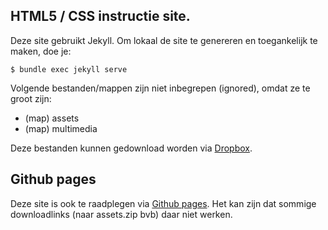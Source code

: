 ## HTML5 / CSS instructie site.
Deze site gebruikt Jekyll. Om lokaal de site te genereren en toegankelijk te maken, doe je:

`$ bundle exec jekyll serve`

Volgende bestanden/mappen zijn niet inbegrepen (ignored), omdat ze te groot zijn:
* (map) assets
* (map) multimedia

Deze bestanden kunnen gedownload worden via [Dropbox](https://www.dropbox.com/s/ly9fc7avejwk2u1/assets.zip?dl=0).

## Github pages
Deze site is ook te raadplegen via [Github pages](https://toonvandeputte.github.io/coderdojo_html_css/). Het kan zijn dat sommige downloadlinks (naar assets.zip bvb) daar niet werken.
